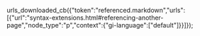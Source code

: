 urls_downloaded_cb({"token":"referenced.markdown","urls":[{"url":"syntax-extensions.html#referencing-another-page","node_type":"p","context":{"gi-language":["default"]}}]});